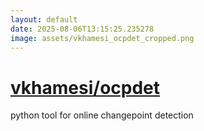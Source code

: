 ```yaml
---
layout: default
date: 2025-08-06T13:15:25.235278
image: assets/vkhamesi_ocpdet_cropped.png
---
```


# [vkhamesi/ocpdet](https://github.com/vkhamesi/ocpdet)

python tool for online changepoint detection
